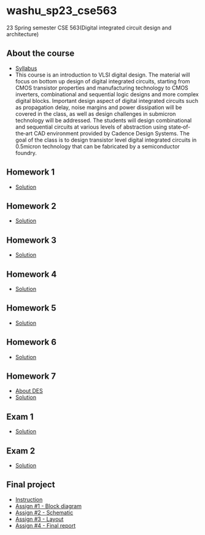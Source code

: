 # washu_sp23_cse563
23 Spring semester CSE 563(Digital integrated circuit design and architecture)

## About the course
+ [Syllabus](https://github.com/kbckbc/washu_sp23_cse563/blob/main/CSE463-563%20Syllabus%20and%20Schedule%20-%20Spring%202023.pdf)
+ This course is an introduction to VLSI digital design. The material will focus on bottom up design of digital integrated circuits, starting from CMOS transistor properties and manufacturing technology to CMOS inverters,  combinational and sequential logic designs and more complex digital blocks. Important design aspect of digital integrated circuits such as propagation delay, noise margins and power dissipation will be covered in the class, as well as design challenges in submicron technology will be addressed. The students will design combinational and sequential circuits at various levels of abstraction using state‐of‐the‐art CAD environment provided by Cadence Design Systems. The goal of the class is to design transistor level digital integrated circuits in 0.5micron technology that can be fabricated by a semiconductor foundry.

## Homework 1
+ [Solution](https://github.com/kbckbc/washu_sp23_cse563/blob/main/homework1/Homework_1-3.pdf)

## Homework 2
+ [Solution](https://github.com/kbckbc/washu_sp23_cse563/blob/main/homework2/Homework_2-2.pdf)

## Homework 3
+ [Solution](https://github.com/kbckbc/washu_sp23_cse563/blob/main/homework3/Homework_3-3.pdf)

## Homework 4
+ [Solution](https://github.com/kbckbc/washu_sp23_cse563/blob/main/homework4/Homework_4-2.pdf)

## Homework 5
+ [Solution](https://github.com/kbckbc/washu_sp23_cse563/blob/main/homework5/Homework_5-2.pdf)

## Homework 6
+ [Solution](https://github.com/kbckbc/washu_sp23_cse563/blob/main/homework6/Homework_6-2_bcgwak.pdf)

## Homework 7
+ [About DES](https://github.com/kbckbc/washu_sp23_cse563/blob/main/homework7/Simplified%20DES%20algorithm.pdf)
+ [Solution](https://github.com/kbckbc/washu_sp23_cse563/blob/main/homework7/Homework_7-2_bcgwak.pdf)

## Exam 1
+ [Solution](https://github.com/kbckbc/washu_sp23_cse563/blob/main/exam/CSE463-563%20Midterm%20Exam%201-1_bcgwak.pdf)

## Exam 2
+ [Solution](https://github.com/kbckbc/washu_sp23_cse563/blob/main/exam/CSE463-563%20Midterm%20Exam%202-1_bcgwak.pdf)

## Final project 
+ [Instruction](https://github.com/kbckbc/washu_sp23_cse563/blob/main/final/Final%20Project%20-%20Simplified%20DES%20algorithm%20CMOS%20chip%20design%20specifications.pdf)
+ [Assign #1 - Block diagram](https://github.com/kbckbc/washu_sp23_cse563/blob/main/final/assign1.pdf)
+ [Assign #2 - Schematic](https://github.com/kbckbc/washu_sp23_cse563/blob/main/final/assign2.pdf)
+ [Assign #3 - Layout](https://github.com/kbckbc/washu_sp23_cse563/blob/main/final/assign3.pdf)
+ [Assign #4 - Final report](https://github.com/kbckbc/washu_sp23_cse563/blob/main/final/assign4.pdf)

